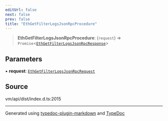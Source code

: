 ```yaml
---
editUrl: false
next: false
prev: false
title: "EthGetFilterLogsJsonRpcProcedure"
---
```


> **EthGetFilterLogsJsonRpcProcedure**: (`request`) => `Promise`\<[`EthGetFilterLogsJsonRpcResponse`](/generated/type-aliases/ethgetfilterlogsjsonrpcresponse/)\>

## Parameters

▪ **request**: [`EthGetFilterLogsJsonRpcRequest`](/generated/type-aliases/ethgetfilterlogsjsonrpcrequest/)

## Source

vm/api/dist/index.d.ts:2015

***
Generated using [typedoc-plugin-markdown](https://www.npmjs.com/package/typedoc-plugin-markdown) and [TypeDoc](https://typedoc.org/)
